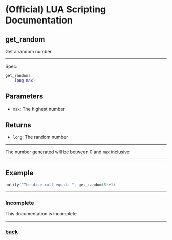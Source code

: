 
# (Official) LUA Scripting Documentation

## get_random

Get a random number.

___

Spec:

```lua
get_random(
	long max)
```

## Parameters

- `max`: The highest number

## Returns

- `long`: The random number

___

The number generated will be between 0 and `max` inclusive

___

## Example

```lua
notify("The dice roll equals ", get_random(5)+1)
```

___

### Incomplete

This documentation is incomplete

___

### [back](../getters)
